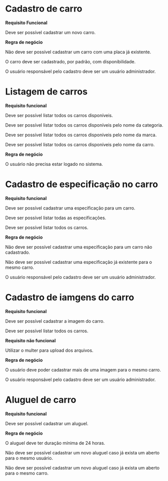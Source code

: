 # Cadastro de carro

**Requisito Funcional**

Deve ser possível cadastrar um novo carro.

**Regra de negócio**

Não deve ser possível cadastrar um carro com uma placa já existente.

O carro deve ser cadastrado, por padrão, com disponibilidade.

O usuário responsável pelo cadastro deve ser um usuário administrador.


# Listagem de carros

**Requisito funcional**

Deve ser possível listar todos os carros disponíveis.

Deve ser possível listar todos os carros disponíveis pelo nome da categoria.

Deve ser possível listar todos os carros disponíveis pelo nome da marca.

Deve ser possível listar todos os carros disponíveis pelo nome da carro.

**Regra de negócio**

O usuário não precisa estar logado no sistema.


# Cadastro de especificação no carro

**Requisito funcional**

Deve ser possível cadastrar uma especificação para um carro.

Deve ser possível listar todas as especificações.

Deve ser possível listar todos os carros.

**Regra de negócio**

Não deve ser possível cadastrar uma especificação para um carro não cadastrado.

Não deve ser possível cadastrar uma especificação já existente para o mesmo carro.

O usuário responsável pelo cadastro deve ser um usuário administrador.


# Cadastro de iamgens do carro

**Requisito funcional**

Deve ser possível cadastrar a imagem do carro.

Deve ser possível listar todos os carros.

**Requisito não funcional**

Utilizar o multer para upload dos arquivos.

**Regra de negócio**

O usuário deve poder cadastrar mais de uma imagem para o mesmo carro.

O usuário responsável pelo cadastro deve ser um usuário administrador.


# Aluguel de carro

**Requisito funcional**

Deve ser possível cadastrar um aluguel.

**Regra de negócio**

O aluguel deve ter duração mínima de 24 horas.

Não deve ser possível cadastrar um novo aluguel caso já exista um aberto para o mesmo usuário.

Não deve ser possível cadastrar um novo aluguel caso já exista um aberto para o mesmo carro.